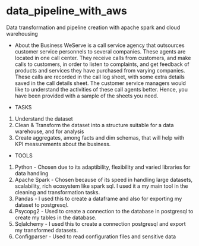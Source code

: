 # data_pipeline_with_aws
Data transformation and pipeline creation with apache spark and cloud warehousing


- About the Business
WeServe is a call service agency that outsources customer service personnels to several companies.
These agents are located in one call center. They receive calls from customers, and make calls to customers, in order to listen to complaints, and get feedback of products and services they have purchased from varying companies. These calls are recorded in the call log sheet, with some extra details saved in the
call details sheet. The customer service managers would like to understand the activities of these
call agents better. Hence, you have been provided with a sample of the sheets you need.


- TASKS
1. Understand the dataset
2. Clean & Transform the dataset into a structure suitable for a data warehouse, and for
analysis
3. Create aggregates, among facts and dim schemas, that will help with KPI
measurements about the business.


- TOOLS  
1. Python - Chosen due to its adaptibility, flexibility and varied libraries for data handling  
2. Apache Spark - Chosen because of its speed in handling large datasets, scalability, rich ecosystem like spark sql. I used it a my main tool in the cleaning and transformation tasks.
3. Pandas - I used this to create a dataframe and also for exporting my dataset to postgresql.
4. Psycopg2 - Used to create a connection to the database in postgresql to create my tables in the database.
5. Sqlalchemy - I used this to create a connection postgresql and export my transformed datasets.
6. Configparser - Used to read configuration files and sensitive data



